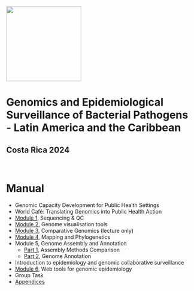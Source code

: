 <img src="https://coursesandconferences.wellcomeconnectingscience.org/wp-content/themes/wcc_courses_and_conferences/dist/assets/svg/logo.svg" width="200" height="200">

# Genomics and Epidemiological Surveillance of Bacterial Pathogens - Latin America and the Caribbean
## Costa Rica 2024

<br>

# Manual

- Genomic Capacity Development for Public Health Settings 
- World Café: Translating Genomics into Public Health Action
- [Module 1](), Sequencing & QC 
- [Module 2](https://github.com/WCSCourses/GenEpiLAC2024/blob/main/Manuals/Genome_visualisation_tools/Genome_visualisation_tools.md), Genome visualisation tools
- [Module 3](https://github.com/WCSCourses/GenEpiLAC2024/blob/main/Manuals/Comparative_genomics_module/Comparative_genomics.md), Comparative Genomics (lecture only)
- [Module 4](https://github.com/WCSCourses/GenEpiLAC2024/blob/main/Manuals/Mapping_and_Phylogenetics/Mapping+Phylo.md), Mapping and Phylogenetics
- Module 5, Genome Assembly and Annotation
  - [Part 1](https://github.com/WCSCourses/GenEpiLAC2024/blob/main/Manuals/Assembly_method_comparison/Assembly_method_comparison.md), Assembly Methods Comparison
  - [Part 2](https://github.com/WCSCourses/GenEpiLAC2024/blob/main/Manuals/Genome_Assembly_Annotation/Assembly_analysis.md), Genome Annotation
- Introduction to epidemiology and genomic collaborative surveillance 
- [Module 6](), Web tools for genomic epidemiology
- Group Task
- [Appendices]()
